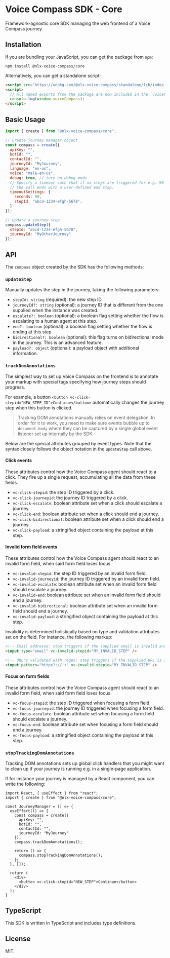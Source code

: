 # Voice Compass SDK - Core

Framework-agnostic core SDK managing the web frontend of a Voice Compass journey.

## Installation

If you are bundling your JavaScript, you can get the package from `npm`:

`npm install @nlx-voice-compass/core`

Alternatively, you can get a standalone script:

```html
<script src="https://unpkg.com/@nlx-voice-compass/standalone/lib/index.js"></script>
<script>
  // All named exports from the package are now included in the `voiceCompass` global
  console.log(window.voiceCompass);
</script>
```

## Basic Usage

```js
import { create } from "@nlx-voice-compass/core";

// Create journey manager object
const compass = create({
  apiKey: "",
  botId: "",
  contactId: "",
  journeyId: "MyJourney",
  language: "en-us",
  voice: "male-en-us",
  debug: true, // turn on debug mode
  // Specify a timeout such that if no steps are triggered for e.g. 90 seconds,
  // the call ends with a user-defined end step.
  timeoutSettings: {
    seconds: 90,
    stepId: "abcd-1234-efgh-5678",
  }
});

// Update a journey step
compass.updateStep({
  stepId: "abcd-1234-efgh-5678",
  journeyId: "MyOtherJourney"
});
```

## API

The `compass` object created by the SDK has the following methods:

### `updateStep`

Manually updates the step in the journey, taking the following parameters:

* `stepId: string` (required): the new step ID.
* `journeyId?: string` (optional): a journey ID that is different from the one supplied when the instance was created.
* `escalate?: boolean` (optional): a boolean flag setting whether the flow is escalating to a human agent at this step.
* `end?: boolean` (optional): a boolean flag setting whether the flow is ending at this step.
* `bidirectional?: boolean` (optional): this flag turns on bidirectional mode in the journey. This is an advanced feature.
* `payload?: object` (optional): a payload object with additional information.

### `trackDomAnnotations`

The simplest way to set up Voice Compass on the frontend is to annotate your markup with special tags specifying how journey steps should progress.

For example, a button `<button vc-click-stepid="NEW_STEP_ID">Continue</button>` automatically changes the journey step when this button is clicked.

> Tracking DOM annotations manually relies on event delegation. In order for it to work, you need to make sure events bubble up to `document.body` where they can be captured by a single global event listener set up internally by the SDK.

Below are the special attributes grouped by event types. Note that the syntax closely follows the object notation in the `updateStep` call above.

#### Click events

These attributes control how the Voice Compass agent should react to a click. They fire up a single request, accumulating all the data from these fields.

* `vc-click-stepid`: the step ID triggered by a click.
* `vc-click-journeyid`: the journey ID triggered by a click.
* `vc-click-escalate`: boolean attribute set when a click should escalate a journey.
* `vc-click-end`: boolean attribute set when a click should end a journey.
* `vc-click-bidirectional`: boolean attribute set when a click should end a journey.
* `vc-click-payload`: a stringified object containing the payload at this step.

#### Invalid form field events

These attributes control how the Voice Compass agent should react to an invalid form field, when said form field loses focus.

* `vc-invalid-stepid`: the step ID triggered by an invalid form field.
* `vc-invalid-journeyid`: the journey ID triggered by an invalid form field.
* `vc-invalid-escalate`: boolean attribute set when an invalid form field should escalate a journey.
* `vc-invalid-end`: boolean attribute set when an invalid form field should end a journey.
* `vc-invalid-bidirectional`: boolean attribute set when an invalid form field should end a journey.
* `vc-invalid-payload`: a stringified object containing the payload at this step.

Invalidity is determined holistically based on type and validation attributes set on the field. For instance, the following markup:

```html
<!-- Email addresse: step triggers if the supplied email is invalid and the field loses focus -->
<input type="email" vc-invalid-stepid="MY_INVALID_STEP" />

<!-- URL's validated with regex: step triggers if the supplied URL is invalid and the field loses focus -->
<input pattern="https?://.+" vc-invalid-stepid="MY_INVALID_STEP" />
```

#### Focus on form fields

These attributes control how the Voice Compass agent should react to an invalid form field, when said form field loses focus.

* `vc-focus-stepid`: the step ID triggered when focusing a form field.
* `vc-focus-journeyid`: the journey ID triggered when focusing a form field.
* `vc-focus-escalate`: boolean attribute set when focusing a form field should escalate a journey.
* `vc-focus-end`: boolean attribute set when focusing a form field should end a journey.
* `vc-focus-payload`: a stringified object containing the payload at this step.

### `stopTrackingDomAnnotations`

Tracking DOM annotations sets up global click handlers that you might want to clean up if your journey is running e.g. in a single-page application.

If for instance your journey is managed by a React component, you can write the following:

```tsx
import React, { useEffect } from "react";
import { create } from "@nlx-voice-compass/core";

const JourneyManager = () => {
  useEffect(() => {
    const compass = create({
      apiKey: "",
      botId: "",
      contactId: "",
      journeyId: "MyJourney"
    });
    compass.trackDomAnnotations();

    return () => {
      compass.stopTrackingDomAnnotations();
    };
  }, []);

  return (
    <div>
      <button vc-click-stepid="NEW_STEP">Continue</button>
    </div>
  );
}
```

## TypeScript

This SDK is written in TypeScript and includes type definitions.

## License

MIT.
